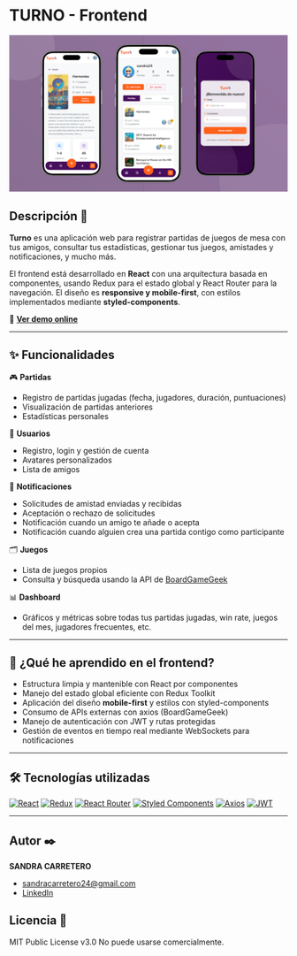# TURNO - Frontend

![Turno landing](https://github.com/SandraCarretero/turno-frontend/blob/main/turno-landing.png)

## Descripción 📑

**Turno** es una aplicación web para registrar partidas de juegos de mesa con tus amigos, consultar tus estadísticas, gestionar tus juegos, amistades y notificaciones, y mucho más.

El frontend está desarrollado en **React** con una arquitectura basada en componentes, usando Redux para el estado global y React Router para la navegación. El diseño es **responsive y mobile-first**, con estilos implementados mediante **styled-components**.

🔗 **[Ver demo online](https://turno-frontend.vercel.app)**

---

## ✨ Funcionalidades

🎮 **Partidas**
- Registro de partidas jugadas (fecha, jugadores, duración, puntuaciones)
- Visualización de partidas anteriores
- Estadísticas personales

👥 **Usuarios**
- Registro, login y gestión de cuenta
- Avatares personalizados
- Lista de amigos

📩 **Notificaciones**
- Solicitudes de amistad enviadas y recibidas
- Aceptación o rechazo de solicitudes
- Notificación cuando un amigo te añade o acepta
- Notificación cuando alguien crea una partida contigo como participante

🗂️ **Juegos**
- Lista de juegos propios
- Consulta y búsqueda usando la API de [BoardGameGeek](https://boardgamegeek.com/xmlapi2)

📊 **Dashboard**
- Gráficos y métricas sobre todas tus partidas jugadas, win rate, juegos del mes, jugadores frecuentes, etc.

---

## 🧠 ¿Qué he aprendido en el frontend?

- Estructura limpia y mantenible con React por componentes
- Manejo del estado global eficiente con Redux Toolkit
- Aplicación del diseño **mobile-first** y estilos con styled-components
- Consumo de APIs externas con axios (BoardGameGeek)
- Manejo de autenticación con JWT y rutas protegidas
- Gestión de eventos en tiempo real mediante WebSockets para notificaciones

---

## 🛠️ Tecnologías utilizadas

[![React](https://img.shields.io/badge/React-20232A?style=for-the-badge&logo=react&logoColor=61DAFB)](https://es.reactjs.org/)
[![Redux](https://img.shields.io/badge/Redux-593D88?style=for-the-badge&logo=redux&logoColor=white)](https://redux.js.org/)
[![React Router](https://img.shields.io/badge/React_Router-CA4245?style=for-the-badge&logo=react-router&logoColor=white)](https://reactrouter.com/)
[![Styled Components](https://img.shields.io/badge/styled--components-DB7093?style=for-the-badge&logo=styled-components&logoColor=white)](https://styled-components.com/)
[![Axios](https://img.shields.io/badge/Axios-5A29E4?style=for-the-badge)](https://axios-http.com/)
[![JWT](https://img.shields.io/badge/JWT-black?style=for-the-badge&logo=JSON%20web%20tokens)](https://jwt.io/)

---

## Autor ✒️

**SANDRA CARRETERO**

- [sandracarretero24@gmail.com](sandracarretero24@gmail.com)
- [LinkedIn](https://www.linkedin.com/in/sandra-carretero-lopez/)
<!-- - [Porfolio web](https://tu-dominio.com/) -->

## Licencia 📄

MIT Public License v3.0
No puede usarse comercialmente.